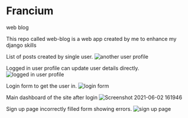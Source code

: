 # Francium
web blog

This repo called web-blog is a web app created by me to enhance my django skills

List of posts created by single user.
![another user profile](https://user-images.githubusercontent.com/67155391/138436536-ce469d37-bb79-4004-a74c-c8c0d3e1888f.png)

Logged in user profile can update user details directly.
![logged in user profile](https://user-images.githubusercontent.com/67155391/138436570-6c4a555a-7de5-432c-ac30-01336f811c8f.png)

Login form to get the user in.
![login form](https://user-images.githubusercontent.com/67155391/138436606-965a3b0f-6407-4754-938d-21e18a4e4c95.png)

Main dashboard of the site after login
![Screenshot 2021-06-02 161946](https://user-images.githubusercontent.com/67155391/138436620-c3f0ab9a-f5d5-4101-b3aa-ffed8f3896ff.png)

Sign up page incorrectly filled form showing errors.
![sign up page](https://user-images.githubusercontent.com/67155391/138436637-bd16af88-0f80-4285-99bc-c054926d01ce.png)
